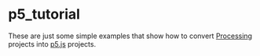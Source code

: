 p5_tutorial
===========

These are just some simple examples that show how to convert [Processing](http://processing.org/) projects into [p5.js](https://github.com/lmccart/p5.js) projects.
